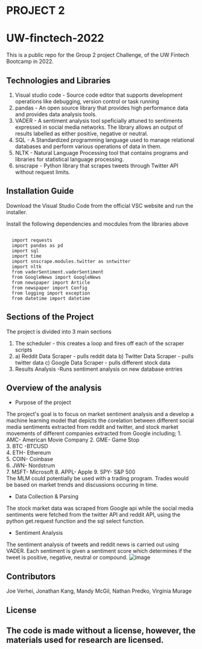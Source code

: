 
# PROJECT 2
# UW-finctech-2022
This is  a public repo for the Group 2 project Challenge, of the UW Fintech Bootcamp in 2022.


## Technologies and Libraries
1. Visual studio code - Source code editor that supports development operations like debugging, version control or task running
2. pandas - An open source library that provides high performance data and provides data analysis tools. 
3. VADER - A sentiment analysis tool speficially attuned to sentiments expressed in social media networks. The library allows an output of results labelled as either positive, negative or neutral.
4. SQL - A Standardized programming language used to manage relational databases and perform various operations of data in them.
5. NLTK - Natural Language Processing tool that contains programs and libraries for statistical language processing.
6. snscrape - Python library that scrapes tweets through Twitter API without request limits.



## Installation Guide

Download the Visual Studio Code from the official VSC website and run the installer.

Install the following dependencies and mocdules from the libraries above

```

  import requests
  import pandas as pd
  import sql
  import time
  import snscrape.modules.twitter as sntwitter
  import nltk
  from vaderSentiment.vaderSentiment 
  from GoogleNews import GoogleNews
  from newspaper import Article
  from newspaper import Config
  from logging import exception
  from datetime import datetime

```
## Sections of the Project

The project is divided into 3 main sections
1. The scheduler - this creates a loop and fires off each of the scraper scripts
2. a) Reddit Data Scraper - pulls reddit data
b) Twitter Data Scraper - pulls twitter data
c) Google Data Scraper - pulls different stock data 
3. Results Analysis -Runs sentiment analysis on new database entries

## Overview of the analysis

* Purpose of the project

The project's goal is to focus on market sentiment analysis and a develop a machine learning model that depicts the corelation between different social media sentiments extracted from reddit and twitter, and stock market  movements of  different companies extracted from Google including;
    1.  AMC- American Movie Company
    2.  GME- Game Stop	
    3.  BTC -BTCUSD	 
    4.  ETH- Ethereum	
    5.	COIN- Coinbase	
    6.	JWN- Nordstrum	 
    7.	MSFT- Microsoft	
    8.	APPL- Apple	
    9.	SPY- S&P 500	
 The MLM could potentially be used with a trading program. Trades would be based on market trends and discussions occuring in time.



* Data Collection & Parsing 

The stock market data was scraped from Google api while the social media sentiments were fetched from the twitter API and reddit API, using the python get.request function and the sql select function.


* Sentiment Analysis

The sentiment analysis of tweets and reddit news is carried out using VADER. Each sentiment is given a sentiment score which determines if the tweet is positive, negative, neutral or compound.
![image](https://user-images.githubusercontent.com/105859007/190541091-496fd842-681f-4145-8fa1-e065f870cbf4.png)

     
## Contributors

Joe Verhei, 
Jonathan Kang, 
Mandy McGil,
Nathan Predko, 
Virginia Murage

## License

 The code is made without a license, however, the materials used for research are licensed.
---


